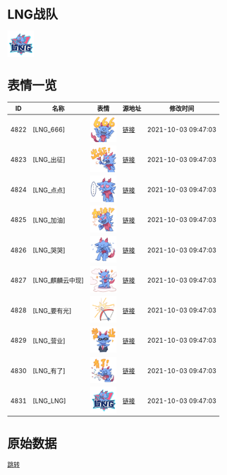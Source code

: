 # LNG战队

<img src="./cover.png" height="60" alt="cover" />

# 表情一览

|ID|名称|表情|源地址|修改时间|
|----|----|----|----|----|
|4822|[LNG_666]|<img src="./pic/004822_%5BLNG_666%5D.png" height="60" alt="666"/>|[链接](http://i0.hdslb.com/bfs/emote/44271d967ad499af842ed6c84701523d426e347e.png)|2021-10-03 09:47:03|
|4823|[LNG_出征]|<img src="./pic/004823_%5BLNG_出征%5D.png" height="60" alt="出征"/>|[链接](http://i0.hdslb.com/bfs/emote/ed0f83320de446803c57ba04b2b805b41f8efce6.png)|2021-10-03 09:47:03|
|4824|[LNG_点点]|<img src="./pic/004824_%5BLNG_点点%5D.png" height="60" alt="点点"/>|[链接](http://i0.hdslb.com/bfs/emote/ed3ac9ecb4d3b015418a301d3e08d57fe666974a.png)|2021-10-03 09:47:03|
|4825|[LNG_加油]|<img src="./pic/004825_%5BLNG_加油%5D.png" height="60" alt="加油"/>|[链接](http://i0.hdslb.com/bfs/emote/65617a2fbcc7b3b1fdb28e93358f1a4d32b83611.png)|2021-10-03 09:47:03|
|4826|[LNG_哭哭]|<img src="./pic/004826_%5BLNG_哭哭%5D.png" height="60" alt="哭哭"/>|[链接](http://i0.hdslb.com/bfs/emote/f9d073f5b0da12c818c45cacd354f0a3591d8d54.png)|2021-10-03 09:47:03|
|4827|[LNG_麒麟云中现]|<img src="./pic/004827_%5BLNG_麒麟云中现%5D.png" height="60" alt="麒麟云中现"/>|[链接](http://i0.hdslb.com/bfs/emote/2cbc32c0192915065bc34926b98cc8709c296b62.png)|2021-10-03 09:47:03|
|4828|[LNG_要有光]|<img src="./pic/004828_%5BLNG_要有光%5D.png" height="60" alt="要有光"/>|[链接](http://i0.hdslb.com/bfs/emote/f01dbcbb94b24a1b6b235da6671f078acf76ec6b.png)|2021-10-03 09:47:03|
|4829|[LNG_营业]|<img src="./pic/004829_%5BLNG_营业%5D.png" height="60" alt="营业"/>|[链接](http://i0.hdslb.com/bfs/emote/454d14b10970c15fe7248aeef07e58fce734d940.png)|2021-10-03 09:47:03|
|4830|[LNG_有了]|<img src="./pic/004830_%5BLNG_有了%5D.png" height="60" alt="有了"/>|[链接](http://i0.hdslb.com/bfs/emote/cd763575bfa47030f9e89c4ff71d4e5b213c0e63.png)|2021-10-03 09:47:03|
|4831|[LNG_LNG]|<img src="./pic/004831_%5BLNG_LNG%5D.png" height="60" alt="LNG"/>|[链接](http://i0.hdslb.com/bfs/emote/bbd4913f9b01b0f612b927e157598cbff6dd460f.png)|2021-10-03 09:47:03|

# 原始数据

[跳转](./raw.json)

